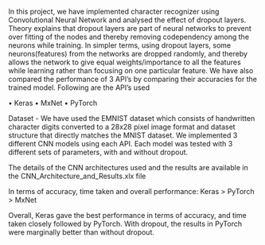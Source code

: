 In this project, we have implemented character recognizer using Convolutional Neural Network and analysed the effect of dropout layers. Theory explains that dropout layers are part of neural networks to prevent over fitting of the nodes and thereby removing codependency among the neurons while training. In simpler terms, using dropout layers, some neurons(features) from the networks are dropped randomly, and thereby allows the network to give equal weights/importance to all the features while learning rather than focusing on one particular feature.
We have also compared the performance of 3 API’s by comparing their accuracies for the trained model. Following are the API’s used

•	Keras
•	MxNet
•	PyTorch
 
Dataset - We have used the EMNIST dataset which consists of handwritten character digits converted to a 28x28 pixel image format and dataset structure that directly matches the MNIST dataset.
We implemented 3 different CNN models using each API. Each model was tested with 3 different sets of parameters, with and without dropout. 

The details of the CNN architectures used and the results are available in the CNN_Architecture_and_Results.xlx file

In terms of accuracy, time taken and overall performance:
Keras > PyTorch > MxNet

Overall, Keras gave the best performance in terms of accuracy, and time taken closely followed by PyTorch. With dropout, the results in PyTorch were marginally better than without dropout.

